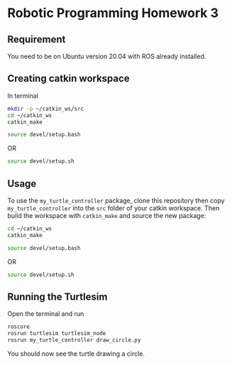 # Robotic Programming Homework 3

## Requirement
You need to be on Ubuntu version 20.04 with ROS already installed.

## Creating catkin workspace
In terminal
```bash
mkdir -p ~/catkin_ws/src
cd ~/catkin_ws
catkin_make
```
```bash
source devel/setup.bash
```
OR
```bash
source devel/setup.sh
```
## Usage
To use the `my_turtle_controller` package, clone this repository then copy `my_turtle_controller` into the `src` folder of your catkin workspace.
Then build the workspace with `catkin_make` and source the new package:
```bash
cd ~/catkin_ws
catkin_make
```
```bash
source devel/setup.bash
```
OR
```bash
source devel/setup.sh
```

## Running the Turtlesim
Open the terminal and run
```bash
roscore
rosrun turtlesim turtlesim_node
rosrun my_turtle_controller draw_circle.py
```
You should now see the turtle drawing a circle.

